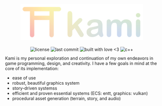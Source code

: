 <p align="center">
  <img alt="Kami Logo" src="assets/kami_logo_banner_gradient.svg" style="width: 80%">   
</p>

<p align="center" style="height: 1.25rem">
  <img align="middle" style="height: 1.25rem" alt="license" src="https://img.shields.io/github/license/SwampPear/kami.svg">
  <img align="middle" style="height: 1.25rem" alt="last commit" src="https://img.shields.io/github/last-commit/SwampPear/kami.svg">
  <img align="middle" style="height: 16px" alt="built with love <3" src="http://ForTheBadge.com/images/badges/built-with-love.svg">
  <img align="middle" style="height: 1.25rem" alt="c++" src="https://img.shields.io/badge/c++-%2300599C.svg?style=for-the-badge logo=c%2B%2B&logoColor=white">
</p>

Kami is my personal exploration and continuation of my own endeavors in game programming, design, and creativity.
I have a few goals in mind at the core of its implementation:

- ease of use
- robust, beautiful graphics system
- story-driven systemss
- efficient and proven essential systems (ECS: entt, graphics: vulkan)
- procedural asset generation (terrain, story, and audio)
